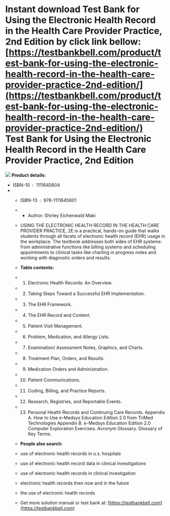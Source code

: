 Instant download **Test Bank for Using the Electronic Health Record in the Health Care Provider Practice, 2nd Edition** by click link bellow:  
[https://testbankbell.com/product/test-bank-for-using-the-electronic-health-record-in-the-health-care-provider-practice-2nd-edition/](https://testbankbell.com/product/test-bank-for-using-the-electronic-health-record-in-the-health-care-provider-practice-2nd-edition/)  
Test Bank for Using the Electronic Health Record in the Health Care Provider Practice, 2nd Edition
==================================================================================================


![](https://testbankbell.com/wp-content/uploads/2023/05/Test-Bank-for-Using-the-Electronic-Health-Record-in-the-Health-Care-Provider-Practice-2nd-Edition-228x228-1.jpg)
**Product details:**
* ISBN-10 ‏ : ‎ 1111645604
* * ISBN-13 ‏ : ‎ 978-1111645601
  * * Author: Shirley Eichenwald Maki
   
  * USING THE ELECTRONIC HEALTH RECORD IN THE HEALTH CARE PROVIDER PRACTICE, 2E is a practical, hands-on guide that walks students through all facets of electronic health record (EHR) usage in the workplace. The textbook addresses both sides of EHR systems: from administrative functions like billing systems and scheduling appointments to clinical tasks like charting in progress notes and working with diagnostic orders and results.
 
  * **Table contents:**
  * 1. Electronic Health Records: An Overview.
   
  * 2. Taking Steps Toward a Successful EHR Implementation.
   
  * 3. The EHR Framework.
   
  * 4. The EHR Record and Content.
   
  * 5. Patient Visit Management.
   
  * 6. Problem, Medication, and Allergy Lists.
   
  * 7. Examination/ Assessment Notes, Graphics, and Charts.
   
  * 8. Treatment Plan, Orders, and Results.
   
  * 9. Medication Orders and Administration.
   
  * 10. Patient Communications.
   
  * 11. Coding, Billing, and Practice Reports.
   
  * 12. Research, Registries, and Reportable Events.
   
  * 13. Personal Health Records and Continuing Care Records. Appendix A. How to Use e-Medsys Education Edition 2.0 from TriMed Technologies Appendix B. e-Medsys Education Edition 2.0 Computer Exploration Exercises. Acronym Glossary. Glossary of Key Terms.
   
  * **People also search:**
 
  * use of electronic health records in u.s. hospitals
 
  * use of electronic health record data in clinical investigations
 
  * use of electronic health records in clinical investigation
 
  * electronic health records then now and in the future
 
  * the use of electronic health records
  *  Get more solution manual or test bank at: [https://testbankbell.com](https://testbankbell.com)
